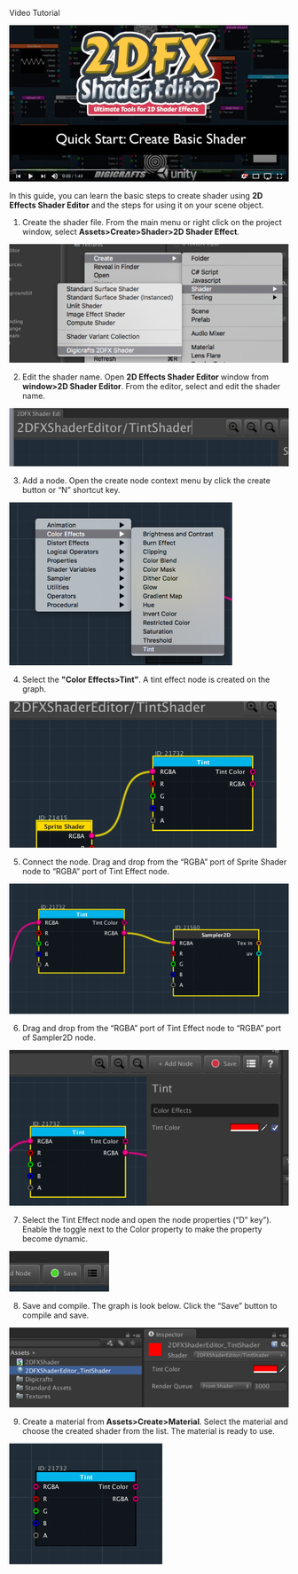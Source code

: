 Video Tutorial

[![](images/quickstart_video.png)](https://youtu.be/Af-0rHRiKIY "Quick Start")

In this guide, you can learn the basic steps to create shader using **2D Effects Shader Editor** and the steps for using it on your scene object.

1.	Create the shader file. From the main menu or right click on the project window, select **Assets>Create>Shader>2D Shader Effect**.

 ![](images/2_1.png) 

2.	Edit the shader name. Open **2D Effects Shader Editor** window from **window>2D Shader Editor**. From the editor, select and edit the shader name.

![](images/2_2.png) 

3.	Add a node. Open the create node context menu by click the create button or “N” shortcut key. 

![](images/2_3.png) 

4.	Select the **"Color Effects>Tint"**. A tint effect node is created on the graph.

 ![](images/2_4.png) 

5.	Connect the node. Drag and drop from the “RGBA” port of Sprite Shader node to “RGBA” port of  Tint Effect node.

 ![](images/2_5.png) 

6.	Drag and drop from the “RGBA” port of Tint Effect node to “RGBA” port of  Sampler2D node.

 ![](images/2_6.png) 

7.	Select the Tint Effect node and open the node properties (“D” key”). Enable the toggle next to the Color property to make the property become dynamic. 

 ![](images/2_7.png) 

8.	Save and compile. The graph is look below. Click the “Save” button to compile and save.

 ![](images/2_8.png) 

9.	Create a material from **Assets>Create>Material**. Select the material and choose the created shader from the list. The material is ready to use.

![](images/2_9.png) 